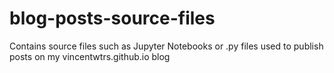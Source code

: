 # blog-posts-source-files
Contains source files such as Jupyter Notebooks or .py files used to publish posts on my vincentwtrs.github.io blog
